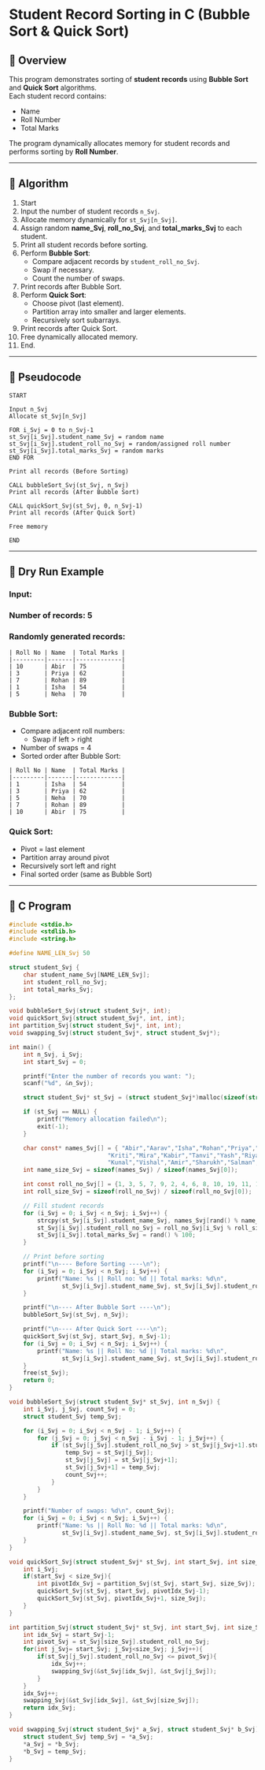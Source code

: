 # Student Record Sorting in C (Bubble Sort & Quick Sort)

## 📌 Overview

This program demonstrates sorting of **student records** using **Bubble Sort** and **Quick Sort** algorithms.  
Each student record contains:
- Name
- Roll Number
- Total Marks  

The program dynamically allocates memory for student records and performs sorting by **Roll Number**.  


---

## 📌 Algorithm

1. Start  
2. Input the number of student records `n_Svj`.  
3. Allocate memory dynamically for `st_Svj[n_Svj]`.  
4. Assign random **name_Svj**, **roll_no_Svj**, and **total_marks_Svj** to each student.  
5. Print all student records before sorting.  
6. Perform **Bubble Sort**:
   - Compare adjacent records by `student_roll_no_Svj`.
   - Swap if necessary.
   - Count the number of swaps.  
7. Print records after Bubble Sort.  
8. Perform **Quick Sort**:
   - Choose pivot (last element).
   - Partition array into smaller and larger elements.
   - Recursively sort subarrays.  
9. Print records after Quick Sort.  
10. Free dynamically allocated memory.  
11. End.

---

## 📌 Pseudocode
```
START

Input n_Svj
Allocate st_Svj[n_Svj]

FOR i_Svj = 0 to n_Svj-1
st_Svj[i_Svj].student_name_Svj = random name
st_Svj[i_Svj].student_roll_no_Svj = random/assigned roll number
st_Svj[i_Svj].total_marks_Svj = random marks
END FOR

Print all records (Before Sorting)

CALL bubbleSort_Svj(st_Svj, n_Svj)
Print all records (After Bubble Sort)

CALL quickSort_Svj(st_Svj, 0, n_Svj-1)
Print all records (After Quick Sort)

Free memory

END
```
---

## 📌 Dry Run Example

### Input:  
### Number of records: 5  

### Randomly generated records:
```
| Roll No | Name  | Total Marks |
|---------|-------|-------------|
| 10      | Abir  | 75          |
| 3       | Priya | 62          |
| 7       | Rohan | 89          |
| 1       | Isha  | 54          |
| 5       | Neha  | 70          |
```
### Bubble Sort:

- Compare adjacent roll numbers:
  - Swap if left > right
- Number of swaps = 4
- Sorted order after Bubble Sort:
```
| Roll No | Name  | Total Marks |
|---------|-------|-------------|
| 1       | Isha  | 54          |
| 3       | Priya | 62          |
| 5       | Neha  | 70          |
| 7       | Rohan | 89          |
| 10      | Abir  | 75          |
```
### Quick Sort:

- Pivot = last element
- Partition array around pivot
- Recursively sort left and right
- Final sorted order (same as Bubble Sort)

---

## 📌 C Program

```c
#include <stdio.h>
#include <stdlib.h>
#include <string.h>

#define NAME_LEN_Svj 50

struct student_Svj {
    char student_name_Svj[NAME_LEN_Svj];
    int student_roll_no_Svj;
    int total_marks_Svj;
};

void bubbleSort_Svj(struct student_Svj*, int);
void quickSort_Svj(struct student_Svj*, int, int);
int partition_Svj(struct student_Svj*, int, int);
void swapping_Svj(struct student_Svj*, struct student_Svj*);

int main() {
    int n_Svj, i_Svj;
    int start_Svj = 0; 

    printf("Enter the number of records you want: ");
    scanf("%d", &n_Svj);

    struct student_Svj* st_Svj = (struct student_Svj*)malloc(sizeof(struct student_Svj) * n_Svj);

    if (st_Svj == NULL) {
        printf("Memory allocation failed\n");
        exit(-1);
    }

    char const* names_Svj[] = { "Abir","Aarav","Isha","Rohan","Priya","Vikas","Neha","Sahil","Anaya","Dev",
                            "Kriti","Mira","Kabir","Tanvi","Yash","Riya","Arjun","Asha","Nikhil","Pooja",
                            "Kunal","Vishal","Amir","Sharukh","Salman","Mrunal","Kirti" };
    int name_size_Svj = sizeof(names_Svj) / sizeof(names_Svj[0]);

    int const roll_no_Svj[] = {1, 3, 5, 7, 9, 2, 4, 6, 8, 10, 19, 11, 12, 14, 16, 13, 15, 18, 17};
    int roll_size_Svj = sizeof(roll_no_Svj) / sizeof(roll_no_Svj[0]);

    // Fill student records
    for (i_Svj = 0; i_Svj < n_Svj; i_Svj++) {
        strcpy(st_Svj[i_Svj].student_name_Svj, names_Svj[rand() % name_size_Svj]);
        st_Svj[i_Svj].student_roll_no_Svj = roll_no_Svj[i_Svj % roll_size_Svj];
        st_Svj[i_Svj].total_marks_Svj = rand() % 100;
    }

    // Print before sorting
    printf("\n---- Before Sorting ----\n");
    for (i_Svj = 0; i_Svj < n_Svj; i_Svj++) {
        printf("Name: %s || Roll no: %d || Total marks: %d\n",
               st_Svj[i_Svj].student_name_Svj, st_Svj[i_Svj].student_roll_no_Svj, st_Svj[i_Svj].total_marks_Svj);
    }

    printf("\n---- After Bubble Sort ----\n");
    bubbleSort_Svj(st_Svj, n_Svj);

    printf("\n---- After Quick Sort ----\n");
    quickSort_Svj(st_Svj, start_Svj, n_Svj-1);
    for (i_Svj = 0; i_Svj < n_Svj; i_Svj++) {
        printf("Name: %s || Roll No: %d || Total marks: %d\n",
               st_Svj[i_Svj].student_name_Svj, st_Svj[i_Svj].student_roll_no_Svj, st_Svj[i_Svj].total_marks_Svj);
    }
    free(st_Svj);
    return 0;
}

void bubbleSort_Svj(struct student_Svj* st_Svj, int n_Svj) {
    int i_Svj, j_Svj, count_Svj = 0;
    struct student_Svj temp_Svj;

    for (i_Svj = 0; i_Svj < n_Svj - 1; i_Svj++) {
        for (j_Svj = 0; j_Svj < n_Svj - i_Svj - 1; j_Svj++) {
            if (st_Svj[j_Svj].student_roll_no_Svj > st_Svj[j_Svj+1].student_roll_no_Svj) {
                temp_Svj = st_Svj[j_Svj];
                st_Svj[j_Svj] = st_Svj[j_Svj+1];
                st_Svj[j_Svj+1] = temp_Svj;
                count_Svj++;
            }
        }
    }

    printf("Number of swaps: %d\n", count_Svj);
    for (i_Svj = 0; i_Svj < n_Svj; i_Svj++) {
        printf("Name: %s || Roll No: %d || Total marks: %d\n",
               st_Svj[i_Svj].student_name_Svj, st_Svj[i_Svj].student_roll_no_Svj, st_Svj[i_Svj].total_marks_Svj);
    }
}

void quickSort_Svj(struct student_Svj* st_Svj, int start_Svj, int size_Svj){
    int i_Svj;
    if(start_Svj < size_Svj){
        int pivotIdx_Svj = partition_Svj(st_Svj, start_Svj, size_Svj);
        quickSort_Svj(st_Svj, start_Svj, pivotIdx_Svj-1);
        quickSort_Svj(st_Svj, pivotIdx_Svj+1, size_Svj);
    }
}

int partition_Svj(struct student_Svj* st_Svj, int start_Svj, int size_Svj){
    int idx_Svj = start_Svj-1;
    int pivot_Svj = st_Svj[size_Svj].student_roll_no_Svj;
    for(int j_Svj= start_Svj; j_Svj<size_Svj; j_Svj++){
        if(st_Svj[j_Svj].student_roll_no_Svj <= pivot_Svj){
            idx_Svj++;
            swapping_Svj(&st_Svj[idx_Svj], &st_Svj[j_Svj]);
        }
    }
    idx_Svj++;
    swapping_Svj(&st_Svj[idx_Svj], &st_Svj[size_Svj]);
    return idx_Svj;
}

void swapping_Svj(struct student_Svj* a_Svj, struct student_Svj* b_Svj){
    struct student_Svj temp_Svj = *a_Svj;
    *a_Svj = *b_Svj; 
    *b_Svj = temp_Svj;
}
```